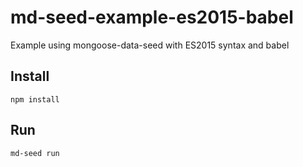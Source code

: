 # md-seed-example-es2015-babel

Example using mongoose-data-seed with ES2015 syntax and babel

## Install

```shell
npm install
```

## Run

```shell
md-seed run
```
